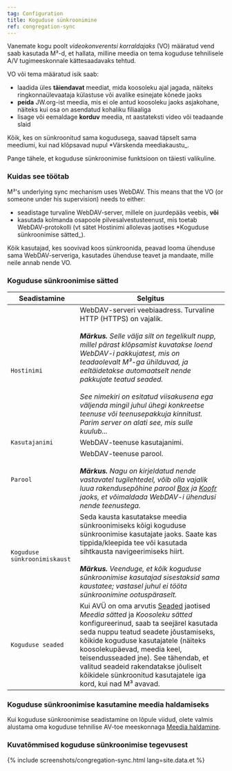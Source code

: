 ```yaml
---
tag: Configuration
title: Koguduse sünkroonimine
ref: congregation-sync
---
```


Vanemate kogu poolt *videokonverentsi korraldajaks* (VO) määratud vend saab kasutada M³-d, et hallata, milline meedia on tema koguduse tehnilisele A/V tugimeeskonnale kättesaadavaks tehtud.

VO või tema määratud isik saab:

- laadida üles **täiendavat** meediat, mida koosoleku ajal jagada, näiteks ringkonnaülevaataja külastuse või avalike esinejate kõnede jaoks
- **peida** JW.org-ist meedia, mis ei ole antud koosoleku jaoks asjakohane, näiteks kui osa on asendatud kohaliku filiaaliga
- lisage või eemaldage **korduv** meedia, nt aastateksti video või teadaande slaid

Kõik, kes on sünkroonitud sama kogudusega, saavad täpselt sama meediumi, kui nad klõpsavad nupul *Värskenda meediakaustu_.

Pange tähele, et koguduse sünkroonimise funktsioon on täiesti valikuline.

### Kuidas see töötab

M³'s underlying sync mechanism uses WebDAV. This means that the VO (or someone under his supervision) needs to either:

- seadistage turvaline WebDAV-server, millele on juurdepääs veebis, **või**
- kasutada kolmanda osapoole pilvesalvestusteenust, mis toetab WebDAV-protokolli (vt sätet Hostinimi allolevas jaotises *Koguduse sünkroonimise sätted_).

Kõik kasutajad, kes soovivad koos sünkroonida, peavad looma ühenduse sama WebDAV-serveriga, kasutades ühenduse teavet ja mandaate, mille neile annab nende VO.

### Koguduse sünkroonimise sätted

| Seadistamine | Selgitus |
| ------- | ----------- |
| `Hostinimi` | WebDAV-serveri veebiaadress. Turvaline HTTP (HTTPS) on vajalik. <br><br> ***Märkus.** Selle välja silt on tegelikult nupp, millel pärast klõpsamist kuvatakse loend WebDAV-i pakkujatest, mis on teadaolevalt M³-ga ühilduvad, ja eeltäidetakse automaatselt nende pakkujate teatud seaded. <br><br> See nimekiri on esitatud viisakusena ega väljenda mingil juhul ühegi konkreetse teenuse või teenusepakkuja kinnitust. Parim server on alati see, mis sulle kuulub...* |
| `Kasutajanimi` | WebDAV-teenuse kasutajanimi. |
| `Parool` | WebDAV-teenuse parool. <br><br> ***Märkus.** Nagu on kirjeldatud nende vastavatel tugilehtedel, võib olla vajalik luua rakendusepõhine parool [Box](https://support.box.com/hc/en-us/articles/360043696414-WebDAV-with-Box) ja [Koofr](https://koofr.eu/help/koofr_with_webdav/how-do-i-connect-a-service-to-koofr-through-webdav/) jaoks, et võimaldada WebDAV-i ühendusi nende teenustega.* |
| `Koguduse sünkroonimiskaust` | Seda kausta kasutatakse meedia sünkroonimiseks kõigi koguduse sünkroonimise kasutajate jaoks. Saate kas tippida/kleepida tee või kasutada sihtkausta navigeerimiseks hiirt. <br><br> ***Märkus.** Veenduge, et kõik koguduse sünkroonimise kasutajad sisestaksid sama kaustatee; vastasel juhul ei tööta sünkroonimine ootuspäraselt.* |
| `Koguduse seaded` | Kui AVÜ on oma arvutis [Seaded]({{page.lang}}/#configuration) jaotised *Meedia sätted* ja *Koosoleku sätted* konfigureerinud, saab ta seejärel kasutada seda nuppu teatud seadete jõustamiseks, kõikide koguduse kasutajatele (näiteks koosolekupäevad, meedia keel, teisendusseaded jne). See tähendab, et valitud seadeid rakendatakse jõuliselt kõikidele sünkroonitud kasutajatele iga kord, kui nad M³ avavad. |

### Koguduse sünkroonimise kasutamine meedia haldamiseks

Kui koguduse sünkroonimise seadistamine on lõpule viidud, olete valmis alustama oma koguduse tehnilise AV-toe meeskonnaga [Meedia haldamine]({{page.lang}}/#manage-media).

### Kuvatõmmised koguduse sünkroonimise tegevusest

{% include screenshots/congregation-sync.html lang=site.data.et %}
